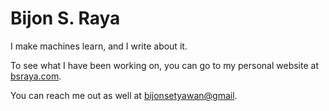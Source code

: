 # Bijon S. Raya

I make machines learn, and I write about it.

To see what I have been working on, you can go to my personal website at [bsraya.com](https://bsraya.com).

You can reach me out as well at [bijonsetyawan@gmail](mailto:bijonsetyawan@gmail.com).